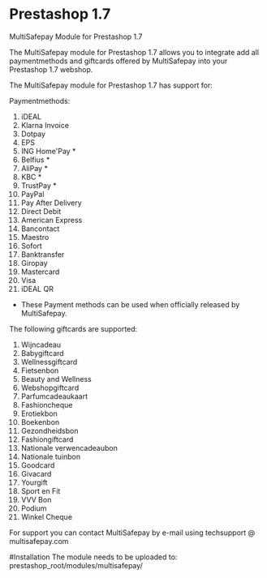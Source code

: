 # Prestashop 1.7
MultiSafepay Module for Prestashop 1.7

The MultiSafepay module for Prestashop 1.7 allows you to integrate add all paymentmethods and giftcards offered by MultiSafepay into your Prestashop 1.7 webshop.

The MultiSafepay module for Prestashop 1.7 has support for:

Paymentmethods:
1. iDEAL
2. Klarna Invoice
3. Dotpay
4. EPS
5. ING Home'Pay *
6. Belfius *
7. AliPay *
8. KBC *
9. TrustPay *
10. PayPal
11. Pay After Delivery
12. Direct Debit
13. American Express
14. Bancontact
15. Maestro
16. Sofort
17. Banktransfer
18. Giropay
19. Mastercard
20. Visa
21. iDEAL QR

* These Payment methods can be used when officially released by MultiSafepay.

The following giftcards are supported:
1. Wijncadeau
2. Babygiftcard
3. Wellnessgiftcard
4. Fietsenbon
5. Beauty and Wellness
6. Webshopgiftcard
7. Parfumcadeaukaart
8. Fashioncheque
9. Erotiekbon
10. Boekenbon
11. Gezondheidsbon
12. Fashiongiftcard
13. Nationale verwencadeaubon
14. Nationale tuinbon
15. Goodcard
16. Givacard
17. Yourgift
18. Sport en Fit
19. VVV Bon
20. Podium
21. Winkel Cheque


For support you can contact MultiSafepay by e-mail using techsupport @ multisafepay.com


#Installation
The module needs to be uploaded to:
prestashop_root/modules/multisafepay/
